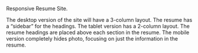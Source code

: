 Responsive Resume Site.

The desktop version of the site will have a 3-column layout. The resume has a “sidebar” for the headings.
The tablet version has a 2-column layout. The resume headings are placed above each section in the resume.
The mobile version completely hides photo, focusing on just the information in the resume.
